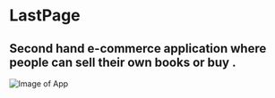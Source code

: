 # LastPage
## Second hand e-commerce application where people can sell their own books or buy .
![Image of App](https://i.imgur.com/dp0xeCp.png)
